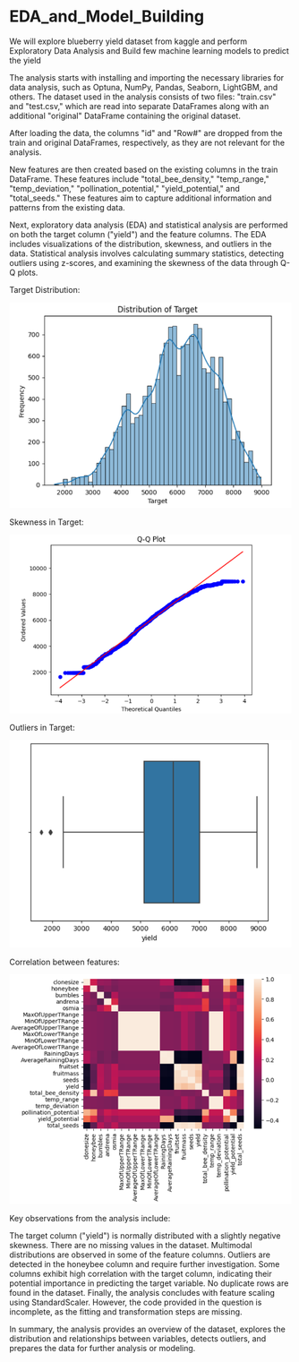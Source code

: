 # EDA_and_Model_Building
We will explore blueberry yield dataset from kaggle and perform Exploratory Data Analysis and Build few machine learning models to predict the yield

The analysis starts with installing and importing the necessary libraries for data analysis, such as Optuna, NumPy, Pandas, Seaborn, LightGBM, and others. The dataset used in the analysis consists of two files: "train.csv" and "test.csv," which are read into separate DataFrames along with an additional "original" DataFrame containing the original dataset.

After loading the data, the columns "id" and "Row#" are dropped from the train and original DataFrames, respectively, as they are not relevant for the analysis.

New features are then created based on the existing columns in the train DataFrame. These features include "total_bee_density," "temp_range," "temp_deviation," "pollination_potential," "yield_potential," and "total_seeds." These features aim to capture additional information and patterns from the existing data.

Next, exploratory data analysis (EDA) and statistical analysis are performed on both the target column ("yield") and the feature columns. The EDA includes visualizations of the distribution, skewness, and outliers in the data. Statistical analysis involves calculating summary statistics, detecting outliers using z-scores, and examining the skewness of the data through Q-Q plots.

Target Distribution:

![target_distribution](images/target_distribution.png)


Skewness in Target:

![target_skewness](images/target_skewness.png)


Outliers in Target:

![target_outlier_detection](images/target_outlier_detection.png)


Correlation between features:

![correlation_heatmap](images/correlation_heatmap.png)


Key observations from the analysis include:

  The target column ("yield") is normally distributed with a slightly negative skewness.
  There are no missing values in the dataset.
  Multimodal distributions are observed in some of the feature columns.
  Outliers are detected in the honeybee column and require further investigation.
  Some columns exhibit high correlation with the target column, indicating their potential importance in predicting the target variable.
  No duplicate rows are found in the dataset.
  Finally, the analysis concludes with feature scaling using StandardScaler. However, the code provided in the question is incomplete, as the fitting and transformation steps are missing.

In summary, the analysis provides an overview of the dataset, explores the distribution and relationships between variables, detects outliers, and prepares the data for further analysis or modeling.
